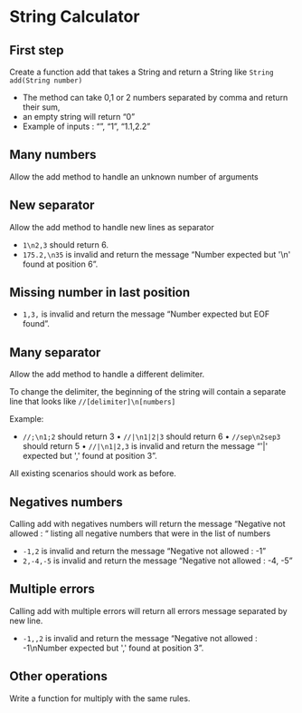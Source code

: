 # String Calculator

## First step

Create a function add that takes a String and return a String like `String add(String number)`

* The method can take 0,1 or 2 numbers separated by comma and return their sum,
* an empty string will return “0”
* Example of inputs : “”, “1”, “1.1,2.2”

## Many numbers

Allow the add method to handle an unknown number of arguments

## New separator

Allow the add method to handle new lines as separator

* `1\n2,3` should return 6.
* `175.2,\n35` is invalid and return the message “Number expected but '\n' found at position 6”.

## Missing number in last position

* `1,3,` is invalid and return the message “Number expected but EOF found”.

## Many separator

Allow the add method to handle a different delimiter.

To change the delimiter, the beginning of the string will contain a separate line that looks like `//[delimiter]\n[numbers]`

Example:
* `//;\n1;2` should return 3
•	`//|\n1|2|3` should return 6
•	`//sep\n2sep3` should return 5
•	`//|\n1|2,3` is invalid and return the message “'|' expected but ',' found at position 3”.

All existing scenarios should work as before.

## Negatives numbers

Calling add with negatives numbers will return the message “Negative not allowed : “ listing all negative numbers that were in the list of numbers

* `-1,2` is invalid and return the message “Negative not allowed : -1”
* `2,-4,-5` is invalid and return the message “Negative not allowed : -4, -5”

## Multiple errors

Calling add with multiple errors will return all errors message separated by new line.

* `-1,,2` is invalid and return the message “Negative not allowed : -1\nNumber expected but ',' found at position 3”.

## Other operations

Write a function for multiply with the same rules.
